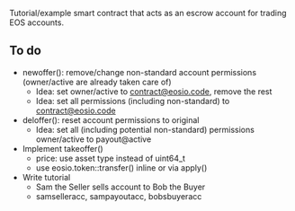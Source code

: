 Tutorial/example smart contract that acts as an escrow account for trading EOS accounts.

## To do

* newoffer(): remove/change non-standard account permissions (owner/active are already taken care of)
  * Idea: set owner/active to contract@eosio.code, remove the rest
  * Idea: set all permissions (including non-standard) to contract@eosio.code
* deloffer(): reset account permissions to original
  * Idea: set all (including potential non-standard) permissions owner/active to payout@active
* Implement takeoffer()
  * price: use asset type instead of uint64_t
  * use eosio.token::transfer() inline or via apply()
* Write tutorial
  * Sam the Seller sells account to Bob the Buyer
  * samselleracc, sampayoutacc, bobsbuyeracc